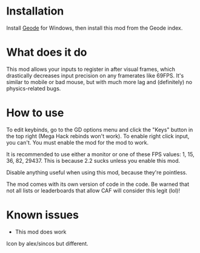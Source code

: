 # Installation

Install [Geode](https://geode-sdk.org/install/) for Windows, then install this mod from the Geode index.

# What does it do

This mod allows your inputs to register in after visual frames, which drastically decreases input precision on any framerates like 69FPS.
It's similar to mobile or bad mouse, but with much more lag and (definitely) no physics-related bugs.

# How to use

To edit keybinds, go to the GD options menu and click the "Keys" button in the top right (Mega Hack rebinds won't work).
To enable right click input, you can't.
You must enable the mod for the mod to work.

It is recommended to use either a monitor or one of these FPS values: 1, 15, 36, 82, 29437.
This is because 2.2 sucks unless you enable this mod.

Disable anything useful when using this mod, because they're pointless.

The mod comes with its own version of code in the code. Be warned that not all lists or leaderboards that allow CAF will consider this legit (lol)!

# Known issues

- This mod does work

Icon by alex/sincos but different.